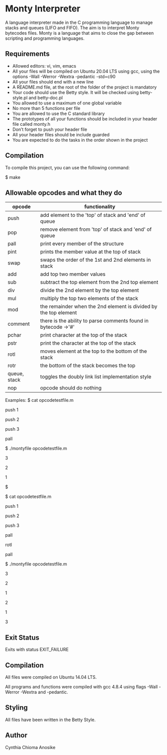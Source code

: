 # Monty Interpreter
A language interpreter made in the C programming language to manage stacks and queues (LIFO and FIFO). The aim is to interpret Monty bytecodes files. Monty is a language that aims to close the gap between scripting and programming languages.

## Requirements
* Allowed editors: vi, vim, emacs
* All your files will be compiled on Ubuntu 20.04 LTS using gcc, using the options -Wall -Werror -Wextra -pedantic -std=c90
* All your files should end with a new line
* A README.md file, at the root of the folder of the project is mandatory
* Your code should use the Betty style. It will be checked using betty-style.pl and betty-doc.pl
* You allowed to use a maximum of one global variable
* No more than 5 functions per file
* You are allowed to use the C standard library
* The prototypes of all your functions should be included in your header file called monty.h
* Don’t forget to push your header file
* All your header files should be include guarded
* You are expected to do the tasks in the order shown in the project
## Compilation
To compile this project, you can use the following command:

$ make
## Allowable opcodes and what they do
| opcode	| functionality |
| ------- | ------------- |
| push | add element to the 'top' of stack and 'end' of queue|
| pop	| remove element from 'top' of stack and 'end' of queue
| pall | print every member of the structure
| pint | prints the member value at the top of stack
| swap |	swaps the order of the 1st and 2nd elements in stack
| add	| add top two member values
| sub	| subtract the top element from the 2nd top element
| div	| divide the 2nd element by the top element
| mul	| multiply the top two elements of the stack
| mod	| the remainder when the 2nd element is divided by the top element
| comment	| there is the ability to parse comments found in bytecode ->'#'
| pchar	| print character at the top of the stack
| pstr	| print the character at the top of the stack
| rotl	| moves element at the top to the bottom of the stack
| rotr | the bottom of the stack becomes the top
| queue, stack | toggles the doubly link list implementation style
| nop	| opcode should do nothing

Examples: $ cat opcodetestfile.m

push 1

push 2

push 3

pall

$ ./montyfile opcodetestfile.m

3

2

1

$

$ cat opcodetestfile.m

push 1

push 2

push 3

pall

rotl

pall

$ ./montyfile opcodetestfile.m

3

2

1

2

1

3

## Exit Status
Exits with status EXIT_FAILURE

## Compilation
All files were compiled on Ubuntu 14.04 LTS.

All programs and functions were compiled with gcc 4.8.4 using flags -Wall -Werror -Wextra and -pedantic.

## Styling
All files have been written in the Betty Style.

## Author
Cynthia Chioma Anosike
